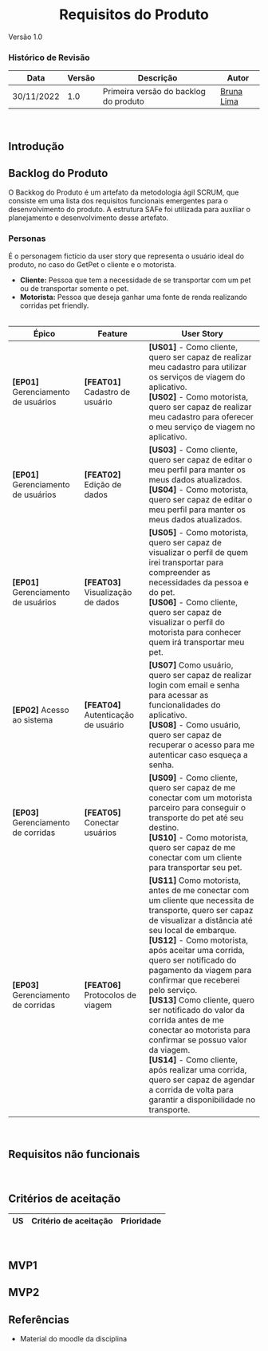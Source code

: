 <h1 align="center"><b>Requisitos do Produto</b></h1>
Versão 1.0

<br>

### **Histórico de Revisão**

| Data | Versão | Descrição | Autor |
|------| ------ | --------- | ----- |
| 30/11/2022 | 1.0 | Primeira versão do backlog do produto | [Bruna Lima](https://github.com/libruna) |

<br>

## Introdução


## Backlog do Produto 
O Backkog do Produto é um artefato da metodologia ágil SCRUM, que consiste em uma lista dos requisitos funcionais emergentes para o desenvolvimento do produto. A estrutura SAFe foi utilizada para auxiliar o planejamento e desenvolvimento desse artefato.

### Personas
É o personagem fictício da user story que representa o usuário ideal do produto, no caso do GetPet o cliente e o motorista. 

- **Cliente:** Pessoa que tem a necessidade de se transportar com um pet ou de transportar somente o pet. <br>
- **Motorista:** Pessoa que deseja ganhar uma fonte de renda realizando corridas pet friendly. <br> <br>

| Épico | Feature | User Story |
|-------|---------|------------|
| <b>[EP01]</b> Gerenciamento de usuários | <b>[FEAT01]</b> Cadastro de usuário <br> | <b>[US01]</b> - Como cliente, quero ser capaz de realizar meu cadastro para utilizar os serviços de viagem do aplicativo. <br> <b>[US02]</b> - Como motorista, quero ser capaz de realizar meu cadastro para oferecer o meu serviço de viagem no aplicativo.| 
| <b>[EP01]</b> Gerenciamento de usuários | <b>[FEAT02]</b> Edição de dados <br> | <b>[US03]</b> -  Como cliente, quero ser capaz de editar o meu perfil para manter os meus dados atualizados. <br> <b>[US04]</b> - Como motorista, quero ser capaz de editar o meu perfil para manter os meus dados atualizados.| 
| <b>[EP01]</b> Gerenciamento de usuários | <b>[FEAT03]</b> Visualização de dados  <br> | <b>[US05]</b> - Como motorista, quero ser capaz de visualizar o perfil de quem irei transportar para compreender as necessidades da pessoa e do pet. <br> <b>[US06]</b> - Como cliente, quero ser capaz de visualizar o perfil do motorista para conhecer quem irá transportar meu pet.| 
| <b>[EP02]</b> Acesso ao sistema | <b>[FEAT04]</b> Autenticação de usuário | <b>[US07]</b> Como usuário, quero ser capaz de realizar login com email e senha para acessar as funcionalidades do aplicativo. <br> <b>[US08]</b> - Como usuário, quero ser capaz de recuperar o acesso para me autenticar caso esqueça a senha.|
| <b>[EP03]</b> Gerenciamento de corridas | <b>[FEAT05]</b> Conectar usuários | <b>[US09]</b> - Como cliente, quero ser capaz de me conectar com um motorista parceiro para conseguir o transporte do pet até seu destino. <br> <b>[US10]</b> - Como motorista, quero ser capaz de me conectar com um cliente para transportar seu pet.| 
| <b>[EP03]</b> Gerenciamento de corridas | <b>[FEAT06]</b> Protocolos de viagem | <b>[US11]</b> Como motorista, antes de me conectar com um cliente que necessita de transporte, quero ser capaz de visualizar a distância até seu local de embarque. <br> <b>[US12]</b> - Como motorista, após aceitar uma corrida, quero ser notificado do pagamento da viagem para confirmar que receberei pelo serviço. <br> <b>[US13]</b> Como cliente, quero ser notificado do valor da corrida antes de me conectar ao motorista para confirmar se possuo valor da viagem. <br> <b>[US14]</b> - Como cliente, após realizar uma corrida, quero ser capaz de agendar a corrida de volta para garantir a disponibilidade no transporte.

<br>

## Requisitos não funcionais

<br>

## Critérios de aceitação

| US | Critério de aceitação | Prioridade |
|----|-----------------------|------------|


<br>

## MVP1

## MVP2

## Referências 
- Material do moodle da disciplina
